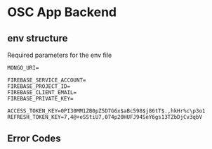 # OSC App Backend

## env structure

Required parameters for the env file
```
MONGO_URI=

FIREBASE_SERVICE_ACCOUNT=
FIREBASE_PROJECT_ID=
FIREBASE_CLIENT_EMAIL=
FIREBASE_PRIVATE_KEY=

ACCESS_TOKEN_KEY=0PI30MM1ZB0pZ5D7G6x$aBc598$j86tT$.,hkHr%c\p3o1
REFRESH_TOKEN_KEY=7,4@+eSStiU7,074p20HUFJ94SeY6gs13TZbDjCv3qbV
```

## Error Codes